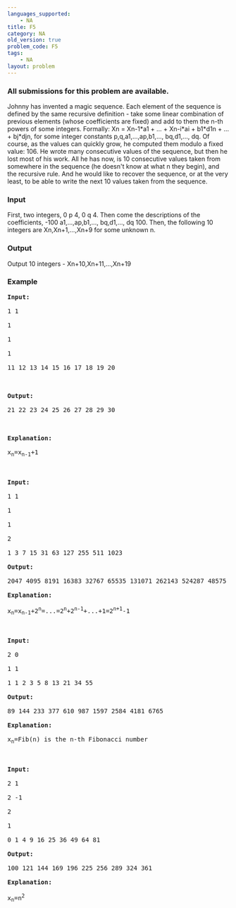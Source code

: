 ```yaml
---
languages_supported:
    - NA
title: F5
category: NA
old_version: true
problem_code: F5
tags:
    - NA
layout: problem
---
```

###  All submissions for this problem are available. 

Johnny has invented a magic sequence. Each element of the sequence is defined by the same recursive definition - take some linear combination of previous elements (whose coefficients are fixed) and add to them the n-th powers of some integers. Formally: Xn = Xn-1\*a1 + ... + Xn-i\*ai + b1\*d1n + ... + bj\*djn, for some integer constants p,q,a1,...,ap,b1,..., bq,d1,..., dq. Of course, as the values can quickly grow, he computed them modulo a fixed value: 106. He wrote many consecutive values of the sequence, but then he lost most of his work. All he has now, is 10 consecutive values taken from somewhere in the sequence (he doesn't know at what n they begin), and the recursive rule. And he would like to recover the sequence, or at the very least, to be able to write the next 10 values taken from the sequence.

### Input

First, two integers, 0 p 4, 0 q 4. Then come the descriptions of the coefficients, -100 a1,...,ap,b1,..., bq,d1,..., dq 100. Then, the following 10 integers are Xn,Xn+1,...,Xn+9 for some unknown n.

### Output

Output 10 integers - Xn+10,Xn+11,...,Xn+19

### Example

<pre><strong>Input:</strong><br></br>1 1<br></br>1<br></br>1<br></br>1<br></br>11 12 13 14 15 16 17 18 19 20<br></br><strong><br></br>Output:</strong><br></br>21 22 23 24 25 26 27 28 29 30<br></br><strong><strong><br></br>Explanation:</strong></strong><br></br>x<sub>n</sub>=x<sub>n-1</sub>+1<br></br><strong><br></br>Input:</strong><br></br>1 1<br></br>1 <br></br>1 <br></br>2 <br></br>1 3 7 15 31 63 127 255 511 1023<br></br><strong>Output:</strong><br></br>2047 4095 8191 16383 32767 65535 131071 262143 524287 48575<br></br><strong>Explanation:</strong><br></br>x<sub>n</sub>=x<sub>n-1</sub>+2<sup>n</sup>=...=2<sup>n</sup>+2<sup>n-1</sup>+...+1=2<sup>n+1</sup>-1<strong><br></br><br></br>Input:</strong><br></br>2 0<br></br>1 1<br></br>1 1 2 3 5 8 13 21 34 55<br></br><strong>Output:</strong><br></br>89 144 233 377 610 987 1597 2584 4181 6765<strong><br></br>Explanation:</strong><br></br>x<sub>n</sub>=Fib(n) is the n-th Fibonacci number<strong><br></br><br></br>Input:</strong><br></br>2 1<br></br>2 -1 <br></br>2 <br></br>1 <br></br>0 1 4 9 16 25 36 49 64 81<br></br><strong>Output:<br></br></strong>100 121 144 169 196 225 256 289 324 361<br></br><strong>Explanation:<br></br></strong>x<sub>n</sub>=n<sup>2</sup><br></br>
</pre>